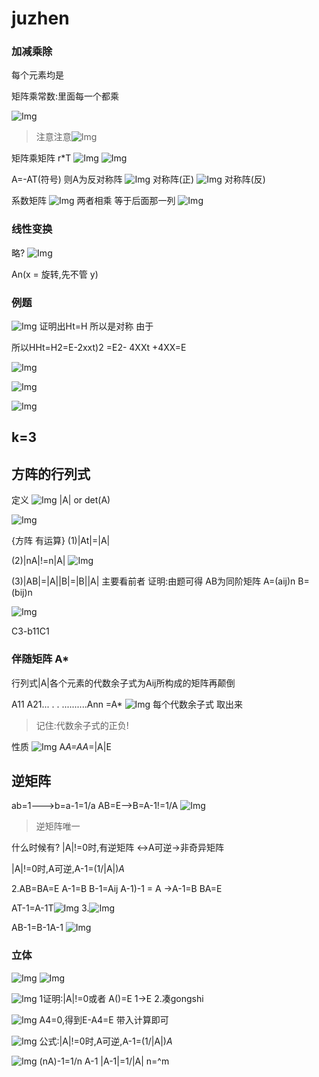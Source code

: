 # juzhen
### 加减乘除
每个元素均是

矩阵乘常数:里面每一个都乘

![Img](./FILES/juzhen.md/img-20221124201249.png)

> 注意注意![Img](./FILES/juzhen.md/img-20221124201315.png)

矩阵乘矩阵
r*T
![Img](./FILES/juzhen.md/img-20221124201431.png)
![Img](./FILES/juzhen.md/img-20221124201437.png)

A=-AT(符号)
则A为反对称阵
 ![Img](./FILES/juzhen.md/img-20221124201636.png)
对称阵(正)
![Img](./FILES/juzhen.md/img-20221124201649.png)
对称阵(反)

系数矩阵
![Img](./FILES/juzhen.md/img-20221124201800.png)
两者相乘 
等于后面那一列
![Img](./FILES/juzhen.md/img-20221124201931.png)
### 线性变换
略?
![Img](./FILES/juzhen.md/img-20221124202411.png)

An(x  = 旋转,先不管
    y)

  ### 例题
![Img](./FILES/juzhen.md/img-20221124203025.png)
证明出Ht=H
所以是对称
由于

所以HHt=H2=E-2xxt)2
=E2- 4XXt +4XX=E

![Img](./FILES/juzhen.md/img-20221124203403.png)
 
![Img](./FILES/juzhen.md/img-20221124203440.png)

![Img](./FILES/juzhen.md/img-20221124203618.png)

## k=3

## 方阵的行列式

定义
![Img](./FILES/juzhen.md/img-20221124203906.png)
|A|    or det(A)

![Img](./FILES/juzhen.md/img-20221124203942.png)

{方阵 有运算}
(1)|At|=|A|

(2)|nA|!=n|A|
![Img](./FILES/juzhen.md/img-20221124204725.png)

(3)|AB|=|A||B|=|B||A|
主要看前者
证明:由题可得 AB为同阶矩阵
A=(aij)n
B=(bij)n

![Img](./FILES/juzhen.md/img-20221124210648.png)

C3-b11C1

### 伴随矩阵 A*
行列式|A|各个元素的代数余子式为Aij所构成的矩阵再颠倒

A11 A21...
.
.
..........Ann
=A*
![Img](./FILES/juzhen.md/img-20221124211110.png)
每个代数余子式 取出来
>记住:代数余子式的正负!

性质
![Img](./FILES/juzhen.md/img-20221124211259.png)
A*A=AA*=|A|E


## 逆矩阵
ab=1--->b=a-1=1/a
AB=E-->B=A-1!=1/A
![Img](./FILES/juzhen.md/img-20221124211651.png)

>逆矩阵唯一

什么时候有?
|A|!=0时,有逆矩阵
<->A可逆->非奇异矩阵

|A|!=0时,A可逆,A-1=(1/|A|)*A*

2.AB=BA=E A-1=B B-1=Aij
A-1)-1 = A
->A-1=B 
BA=E

AT-1=A-1T![Img](./FILES/juzhen.md/img-20221124220544.png)
3.![Img](./FILES/juzhen.md/img-20221124220614.png)

AB-1=B-1A-1
![Img](./FILES/juzhen.md/img-20221124220644.png)


### 立体
![Img](./FILES/juzhen.md/img-20221124222132.png)
![Img](./FILES/juzhen.md/img-20221124222137.png)


![Img](./FILES/juzhen.md/img-20221124222310.png)
1证明:|A|!=0或者 A()=E 1->E
2.凑gongshi

![Img](./FILES/juzhen.md/img-20221124223101.png)
A4=0,得到E-A4=E
带入计算即可

![Img](./FILES/juzhen.md/img-20221124223144.png)
公式:|A|!=0时,A可逆,A-1=(1/|A|)*A*

![Img](./FILES/juzhen.md/img-20221124224116.png)
 (nA)-1=1/n A-1
 |A-1|=1/|A|
 n=^m
 